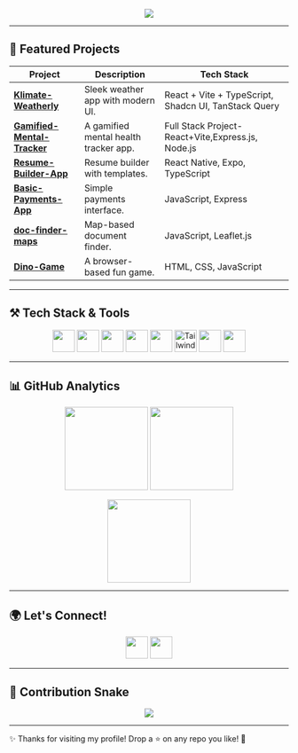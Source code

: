 <!-- Typing SVG -->
<p align="center">
  <img src="https://readme-typing-svg.herokuapp.com?size=24&center=true&vCenter=true&width=600&lines=Hi+I'm+Mayank+Agrawal!;Web+Developer+%7C+JavaScript+%7C+TypeScript;Building+cool+projects+with+React+%26+Vite;Always+learning+new+techs+🚀" />
</p>

---

## 🌟 Featured Projects

| Project | Description | Tech Stack |
|--------|-------------|------------|
| [**Klimate-Weatherly**](https://github.com/hazelmayank/klimate-weatherly) | Sleek weather app with modern UI. | React + Vite + TypeScript, Shadcn UI, TanStack Query |
| [**Gamified-Mental-Tracker**](https://github.com/hazelmayank/gamified-mental-tracker) | A gamified mental health tracker app. | Full Stack Project-React+Vite,Express.js, Node.js |
| [**Resume-Builder-App**](https://github.com/hazelmayank/Resume-Builder-App) | Resume builder with templates. | React Native, Expo, TypeScript |
| [**Basic-Payments-App**](https://github.com/hazelmayank/basic-payments-app) | Simple payments interface. | JavaScript, Express |
| [**doc-finder-maps**](https://github.com/hazelmayank/doc-finder-maps) | Map-based document finder. | JavaScript, Leaflet.js |
| [**Dino-Game**](https://github.com/hazelmayank/Dino-Game) | A browser-based fun game. | HTML, CSS, JavaScript |


---

## ⚒️ Tech Stack & Tools

<p align="center">
  <!-- Core -->
  <img src="https://cdn.jsdelivr.net/gh/devicons/devicon/icons/javascript/javascript-original.svg" width="40" height="40"/>
  <img src="https://cdn.jsdelivr.net/gh/devicons/devicon/icons/typescript/typescript-original.svg" width="40" height="40"/>
  <img src="https://cdn.jsdelivr.net/gh/devicons/devicon/icons/react/react-original.svg" width="40" height="40"/>
  <img src="https://cdn.jsdelivr.net/gh/devicons/devicon/icons/vitejs/vitejs-original.svg" width="40" height="40"/>
  <!-- Styling -->
  <img src="https://cdn.jsdelivr.net/gh/devicons/devicon/icons/css3/css3-original.svg" width="40" height="40"/>
  <img src="https://skillicons.dev/icons?i=tailwind" width="40" height="40" alt="Tailwind"/>
  <!-- Tools -->
  <img src="https://cdn.jsdelivr.net/gh/devicons/devicon/icons/git/git-original.svg" width="40" height="40"/>
  <img src="https://cdn.jsdelivr.net/gh/devicons/devicon/icons/github/github-original.svg" width="40" height="40"/>
</p>

---

## 📊 GitHub Analytics

<p align="center">
  <img src="https://github-readme-stats.vercel.app/api?username=hazelmayank&show_icons=true&theme=radical" height="150" />
  <img src="https://github-readme-streak-stats.herokuapp.com/?user=hazelmayank&theme=radical" height="150" />
</p>

<p align="center">
  <img src="https://github-readme-stats.vercel.app/api/top-langs/?username=hazelmayank&layout=compact&theme=radical" height="150" />
</p>

---

## 🌍 Let's Connect!

<p align="center">
  <a href="https://github.com/hazelmayank"><img src="https://skillicons.dev/icons?i=github" height="40"/></a>
  <a href="https://surl.lt/scyvnx"><img src="https://skillicons.dev/icons?i=linkedin" height="40"/></a>
  
</p>

---

## 🐍 Contribution Snake

<p align="center">
  <img src="https://github.com/hazelmayank/hazelmayank/blob/output/github-contribution-grid-snake.svg" />
</p>

---
✨ Thanks for visiting my profile! Drop a ⭐ on any repo you like! 🚀
